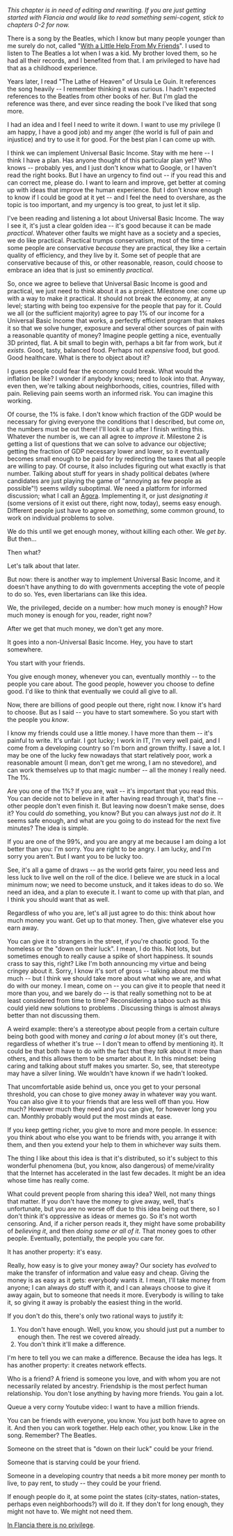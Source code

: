 <!--
.. title: In Flancia there is no poverty
.. slug: poverty
.. date: 2018-12-16 17:33:15 UTC+01:00
.. tags: flancia
.. link: 
.. description: 
.. type: text
-->

*This chapter is in need of editing and rewriting. If you are just getting started with Flancia and would like to read something semi-cogent, stick to chapters 0-2 for now.*

There is a song by the Beatles, which I know but many people younger than me surely do not, called "[With a Little Help From My Friends](https://www.youtube.com/watch?v=0C58ttB2-Qg)". I used to listen to The Beatles a lot when I was a kid. My brother loved them, so he had all their records, and I benefited from that. I am privileged to have had that as a childhood experience. 

Years later, I read "The Lathe of Heaven" of Ursula Le Guin. It references the song heavily -- I remember thinking it was curious. I hadn't expected references to the Beatles from other books of her. But I'm glad the reference was there, and ever since reading the book I've liked that song more.

I had an idea and I feel I need to write it down. I want to use my privilege (I am happy, I have a good job) and my anger (the world is full of pain and injustice) and try to use it for good. For the best plan I can come up with.

I think we can implement Universal Basic Income. Stay with me here --  I think I have a plan. Has anyone thought of this particular plan yet? Who knows -- probably yes, and I just don't know what to Google, or I haven't read the right books. But I have an urgency to find out -- if you read this and can correct me, please do. I want to learn and improve, get better at coming up with ideas that improve the human experience. But I don't know enough to know if I could be good at it yet -- and I feel the need to overshare, as the topic is too important, and my urgency is too great, to just let it slip.

I've been reading and listening a lot about Universal Basic Income. The way I see it, it's just a clear golden idea -- it's good because it can be made *practical*. Whatever other faults we might have as a society and a species, we do like practical. Practical trumps conservatism, most of the time -- some people are conservative *because* they are practical, they like a certain quality of efficiency, and they live by it. Some set of people that are conservative because of this, or other reasonable, reason, could choose to embrace an idea that is just so eminently *practical*.

So, once we agree to believe that Universal Basic Income is good and practical, we just need to think about it as a project. Milestone one: come up with a way to make it practical. It should not break the economy, at any level; starting with being too expensive for the people that pay for it. Could we all (or the sufficient majority) agree to pay 1% of our income for a Universal Basic Income that works, a perfectly efficient program that makes it so that we solve hunger, exposure and several other sources of pain with a reasonable quantity of money? Imagine people getting a nice, eventually 3D printed, flat. A bit small to begin with, perhaps a bit far from work, but *it exists*. Good, tasty, balanced food. Perhaps not *expensive* food, but good. Good healthcare. What is there to object about it?

I guess people could fear the economy could break. What would the inflation be like? I wonder if anybody knows; need to look into that. Anyway, even then, we're talking about neighborhoods, cities, countries, filled with pain. Relieving pain seems worth an informed risk. You can imagine this working.

Of course, the 1% is fake. I don't know which fraction of the GDP would be necessary for giving everyone the conditions that I described, but come *on*, the numbers must be out there! I'll look it up after I finish writing this. Whatever the number is, we can all agree to *improve it*. Milestone 2 is getting a list of questions that we can solve to advance our objective; getting the fraction of GDP necessary lower and lower, so it eventually becomes small enough to be paid for by redirecting the taxes that all people are willing to pay. Of course, it also includes figuring out what exactly is that number. Talking about stuff for years in shady political debates (where candidates are just playing the game of "annoying as few people as possible"!) seems wildly suboptimal. We need a platform for informed discussion; what I call an [Agora](/agora). Implementing it, or just *designating it* (some versions of it exist out there, right now, today), seems easy enough. Different people just have to agree on *something*, some common ground, to work on individual problems to solve.

We do this until we get enough money, without killing each other. We *get by*. But then...

Then what?

Let's talk about that later.

But now: there is another way to implement Universal Basic Income, and it doesn't have anything to do with governments accepting the vote of people to do so. Yes, even libertarians can like this idea.

We, the privileged, decide on a number: how much money is enough? How much money is enough for you, reader, right now?

After we get that much money, we don't get any more.

It goes into a non-Universal Basic Income. Hey, you have to start somewhere.

You start with your friends.

You give enough money, whenever you can, eventually monthly -- to the people you care about. The good people, however you choose to define good. I'd like to think that eventually we could all give to all.

Now, there are billions of good people out there, right now. I know it's hard to choose. But as I said -- you have to start somewhere. So you start with the people you *know*.

I know my friends could use a little money. I have more than them -- it's painful to write. It's unfair. I got lucky; I work in IT, I'm very well paid, and I come from a developing country so I'm born and grown thrifty. I save a lot. I may be one of the lucky few nowadays that start relatively poor, work a reasonable amount (I mean, don't get me wrong, I am no stevedore), and can work themselves up to that magic number -- all the money I really need. The 1%.

Are you one of the 1%? If you are, wait -- it's important that you read this. You can decide not to believe in it after having read through it, that's fine -- other people don't even finish it. But leaving now doesn't make sense, does it? You could *do* something, you know? But you can always just *not do it*. It seems safe enough, and what are you going to do instead for the next five minutes? The idea is simple.

If you are one of the 99%, and you are angry at me because I am doing a lot better than you: I'm sorry. You are right to be angry. I am lucky, and I'm sorry you aren't. But I want you to be lucky too.

See, it's all a game of draws -- as the world gets fairer, you need less and less luck to live well on the roll of the dice. I believe we are stuck in a local minimum now; we need to become unstuck, and it takes ideas to do so. We need an idea, and a plan to execute it. I want to come up with that plan, and I think you should want that as well.

Regardless of who you are, let's all just agree to do this: think about how much money you want. Get up to that money. Then, give whatever else you earn away.

You can give it to strangers in the street, if you're chaotic good. To the homeless or the "down on their luck". I mean, I do this. Not lots, but sometimes enough to really cause a spike of short happiness. It sounds crass to say this, right? Like I'm both announcing my virtue and being cringey about it. Sorry, I know it's sort of gross -- talking about me this much -- but I think we should take more about what who we are, and what do with our money. I mean, come on -- you can give it to people that need it more than you, and we barely do -- is that really something not to be at least considered from time to time? Reconsidering a taboo such as this could yield new solutions to problems . Discussing things is almost always better than not discussing them. 

A weird example: there's a stereotype about people from a certain culture being both good with money and *caring a lot* about money (it's out there, regardless of whether it's true -- I don't mean to offend by mentioning it). It could be that both have to do with the fact that they *talk* about it more than others, and this allows them to be smarter about it. In this mindset: being caring and talking about stuff makes you smarter. So, see, that stereotype may have a silver lining. We wouldn't have known if we hadn't looked.

That uncomfortable aside behind us, once you get to your personal threshold, you can chose to give money away in whatever way you want. You can also give it to your friends that are less well off than you. How much? However much they need and you can give, for however long you can. Monthly probably would put the most minds at ease.

If you keep getting richer, you give to more and more people. In essence: you think about who else you want to be friends with, you arrange it with them, and then you extend your help to them in whichever way suits them.

The thing I like about this idea is that it's distributed, so it's subject to this wonderful phenomena (but, you know, also dangerous) of meme/virality that the Internet has accelerated in the last few decades. It might be an idea whose time has really come.

What could prevent people from sharing this idea? Well, not many things that matter. If you don't have the money to give away, well, that's unfortunate, but you are no worse off due to this idea being out there, so I don't think it's oppressive as ideas or memes go. So it's not worth censoring. And, if a richer person reads it, they might have some probability of *believing it*, and then *doing some or all of it*. That money goes to other people. Eventually, potentially, the people you care for.

It has another property: it's easy.

Really, how easy is to give your money away? Our society has *evolved* to make the transfer of information and value easy and cheap. Giving the money is as easy as it gets: everybody wants it. I mean, I'll take money from anyone; I can always *do* stuff with it, and I can always choose to give it away again, but to someone that needs it more. Everybody is willing to take it, so giving it away is probably the easiest thing in the world.

If you don't do this, there's only two rational ways to justify it:

1) You don't have enough. Well, you know, you should just put a number to enough then. The rest we covered already.
2) You don't think it'll make a difference.

I'm here to tell you we can make a difference. Because the idea has legs. It has another property: it creates network effects.

Who is a friend? A friend is someone you love, and with whom you are not necessarily related by ancestry. Friendship is the most perfect human relationship. You don't lose anything by having more friends. You gain a lot.

Queue a very corny Youtube video: I want to have a million friends.

You can be friends with everyone, you know. You just both have to agree on it. And then you can work together. Help each other, you know. Like in the song. Remember? The Beatles.

Someone on the street that is "down on their luck" could be your friend.

Someone that is starving could be your friend.

Someone in a developing country that needs a bit more money per month to live, to pay rent, to study -- they could be your friend.

If enough people do it, at some point the states (city-states, nation-states, perhaps even neighborhoods?) will do it. If they don't for long enough, they might not have to. We might not need them.

[In Flancia there is no privilege](/privilege).
